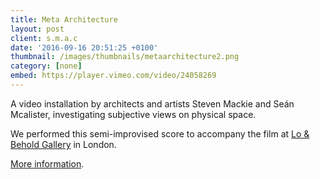 ```yaml
---
title: Meta Architecture
layout: post
client: s.m.a.c
date: '2016-09-16 20:51:25 +0100'
thumbnail: /images/thumbnails/metaarchitecture2.png
category: [none]
embed: https://player.vimeo.com/video/24058269
---
```

A video installation by architects and artists Steven Mackie and Seán Mcalister, investigating subjective views on physical space.

We performed this semi-improvised score to accompany the film at [Lo &amp; Behold Gallery](http://www.lorecordings.com/events/ "Lo &amp; Behold") in London.

[More information](http://metaarchitecture.blogspot.co.uk/ "Meta Architecture").
